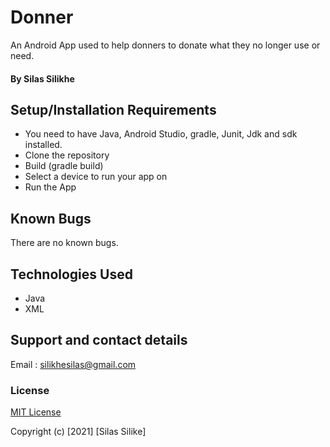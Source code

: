 # Donner
An Android App used to help donners to donate what they no longer use or need.
#### By  Silas Silikhe
## Setup/Installation Requirements
* You need to have Java, Android Studio, gradle, Junit, Jdk and sdk installed.
* Clone the repository
* Build (gradle build)
* Select  a device to run your app on
* Run the App
## Known Bugs
There are no known bugs.
## Technologies Used
* Java
* XML
## Support and contact details
Email : silikhesilas@gmail.com
### License
[MIT License](./LICENSE)

Copyright (c) [2021] [Silas Silike]
